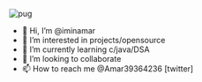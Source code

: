 ![pug](https://user-images.githubusercontent.com/84237812/120824664-4935af80-c576-11eb-886f-85467568b7a7.gif)



- 👋 Hi, I’m @iminamar
- 👀 I’m interested in projects/opensource
- 🌱 I’m currently learning c/java/DSA
- 💞️ I’m looking to collaborate
- 📫 How to reach me @Amar39364236 [twitter]

